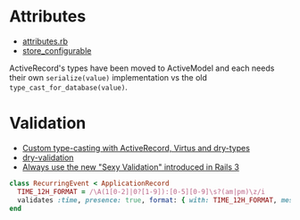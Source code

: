 # Attributes

* [attributes.rb](https://github.com/rails/rails/blob/master/activerecord/lib/active_record/attributes.rb)
* [store_configurable](https://github.com/metaskills/store_configurable)

ActiveRecord's types have been moved to ActiveModel and each needs their own `serialize(value)` implementation vs the old `type_cast_for_database(value)`.


# Validation

* [Custom type-casting with ActiveRecord, Virtus and dry-types](http://blog.arkency.com/2016/03/custom-typecasting-with-activerecord-virtus-and-dry-types/)
* [dry-validation](http://dry-rb.org/gems/dry-validation/)
* [Always use the new "Sexy Validation" introduced in Rails 3](http://thelucid.com/2010/01/08/sexy-validation-in-edge-rails-rails-3/)

```ruby
class RecurringEvent < ApplicationRecord
  TIME_12H_FORMAT = /\A(1[0-2]|0?[1-9]):[0-5][0-9]\s?(am|pm)\z/i
  validates :time, presence: true, format: { with: TIME_12H_FORMAT, message: 'invalid time - use format 10:00 am' }
end
```